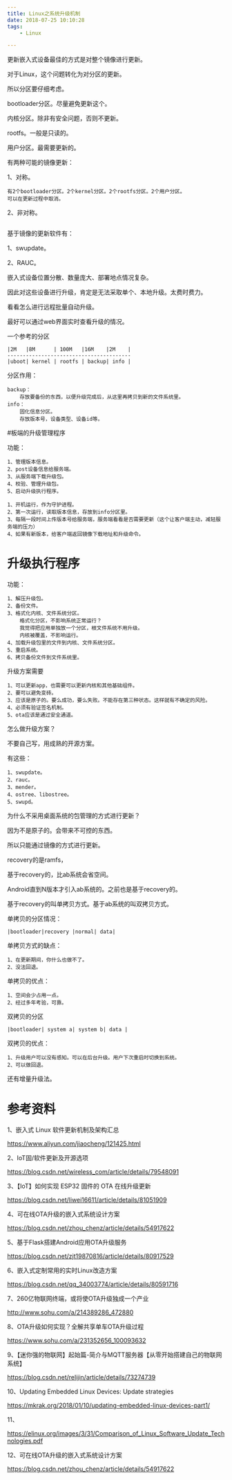 ```yaml
---
title: Linux之系统升级机制
date: 2018-07-25 10:10:28
tags:
	- Linux

---
```




更新嵌入式设备最佳的方式是对整个镜像进行更新。

对于Linux，这个问题转化为对分区的更新。

所以分区要仔细考虑。

bootloader分区。尽量避免更新这个。

内核分区。除非有安全问题，否则不更新。

rootfs。一般是只读的。

用户分区。最需要更新的。



有两种可能的镜像更新：

1、对称。

```
有2个bootloader分区。2个kernel分区。2个rootfs分区。2个用户分区。
可以在更新过程中取消。
```

2、非对称。

```

```



基于镜像的更新软件有：

1、swupdate。

2、RAUC。



嵌入式设备位置分散、数量庞大、部署地点情况复杂。

因此对这些设备进行升级，肯定是无法采取单个、本地升级。太费时费力。

看看怎么进行远程批量自动升级。

最好可以通过web界面实时查看升级的情况。



一个参考的分区

````
|2M   |8M      | 100M   |16M    |2M    |
----------------------------------------
|uboot| kernel | rootfs | backup| info |
````

分区作用：

```
backup：
	存放要备份的东西，以便升级完成后，从这里再拷贝到新的文件系统里。
info：
	固化信息分区。
	存放版本号，设备类型、设备id等。
```



#板端的升级管理程序

功能：

```
1、管理版本信息。
2、post设备信息给服务端。
3、从服务端下载升级包。
4、校验、管理升级包。
5、启动升级执行程序。
```



```
1、开机运行，作为守护进程。
2、第一次运行，读取版本信息，存放到info分区里。
3、每隔一段时间上传版本号给服务端，服务端看看是否需要更新（这个让客户端主动，减轻服务端的压力）
4、如果有新版本，给客户端返回镜像下载地址和升级命令。
```

# 升级执行程序

功能：

```
1、解压升级包。
2、备份文件。
3、格式化内核、文件系统分区。
	格式化分区，不影响系统正常运行？
	我觉得把应用单独放一个分区，根文件系统不用升级。
	内核被覆盖，不影响运行。
4、加载升级包里的文件到内核、文件系统分区。
5、重启系统。
6、拷贝备份文件到文件系统里。
```





升级方案需要

```
1、可以更新app，也需要可以更新内核和其他基础组件。
2、要可以避免变砖。
3、应该是原子的。要么成功，要么失败。不能存在第三种状态。这样就有不确定的风险。
4、必须有验证签名机制。
5、ota应该是通过安全通道。
```

怎么做升级方案？

不要自己写，用成熟的开源方案。

有这些：

```
1、swupdate。
2、rauc。
3、mender。
4、ostree、libostree。
5、swupd。
```



为什么不采用桌面系统的包管理的方式进行更新？

因为不是原子的。会带来不可控的东西。

所以只能通过镜像的方式进行更新。



recovery的是ramfs，

基于recovery的，比ab系统会省空间。

Android直到N版本才引入ab系统的。之前也是基于recovery的。

基于recovery的叫单拷贝方式。基于ab系统的叫双拷贝方式。

单拷贝的分区情况：

```
|bootloader|recovery |normal| data|
```



单拷贝方式的缺点：

```
1、在更新期间，你什么也做不了。
2、没法回退。
```

单拷贝的优点：

```
1、空间会少占用一点。
2、经过多年考验，可靠。
```



双拷贝的分区

```
|bootloader| system a| system b| data |
```

双拷贝的优点：

```
1、升级用户可以没有感知。可以在后台升级。用户下次重启时切换到系统。
2、可以做回退。
```



还有增量升级法。





# 参考资料

1、嵌入式 Linux 软件更新机制及架构汇总

https://www.aliyun.com/jiaocheng/121425.html

2、IoT固/软件更新及开源选项

https://blog.csdn.net/wireless_com/article/details/79548091

3、【IoT】如何实现 ESP32 固件的 OTA 在线升级更新

https://blog.csdn.net/liwei16611/article/details/81051909

4、可在线OTA升级的嵌入式系统设计方案

https://blog.csdn.net/zhou_chenz/article/details/54917622

5、基于Flask搭建Android应用OTA升级服务

https://blog.csdn.net/zjt19870816/article/details/80917529

6、嵌入式定制常用的实时Linux改造方案

https://blog.csdn.net/qq_34003774/article/details/80591716

7、260亿物联网终端，或将使OTA升级独成一个产业

http://www.sohu.com/a/214389286_472880

8、OTA升级如何实现？全解共享单车OTA升级过程

https://www.sohu.com/a/231352656_100093632

9、【迷你强的物联网】起始篇-简介与MQTT服务器【从零开始搭建自己的物联网系统】

https://blog.csdn.net/relijin/article/details/73274739

10、Updating Embedded Linux Devices: Update strategies

https://mkrak.org/2018/01/10/updating-embedded-linux-devices-part1/

11、

https://elinux.org/images/3/31/Comparison_of_Linux_Software_Update_Technologies.pdf

12、可在线OTA升级的嵌入式系统设计方案

https://blog.csdn.net/zhou_chenz/article/details/54917622